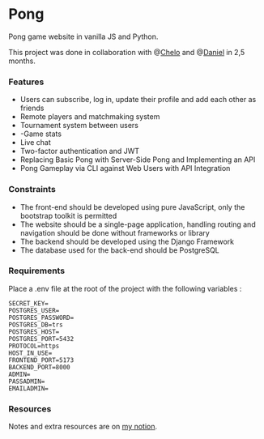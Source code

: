 # Pong
Pong game website in vanilla JS and Python.

This project was done in collaboration with @[Chelo](https://github.com/mariav7) and @[Daniel](https://github.com/DanielAlejandro2605) in 2,5 months.

### Features
- Users can subscribe, log in, update their profile and add each other as friends
- Remote players and matchmaking system
- Tournament system between users
- -Game stats
- Live chat 
- Two-factor authentication and JWT
- Replacing Basic Pong with Server-Side Pong and Implementing an API
- Pong Gameplay via CLI against Web Users with API Integration

### Constraints
- The front-end should be developed using pure JavaScript, only the bootstrap toolkit is permitted
- The website should be a single-page application, handling routing and navigation should be done without frameworks or library
- The backend should be developed using the Django Framework
- The database used for the back-end should be PostgreSQL


### Requirements
Place a .env file at the root of the project with the following variables :

```DEBUG=
SECRET_KEY=
POSTGRES_USER=
POSTGRES_PASSWORD=
POSTGRES_DB=trs
POSTGRES_HOST=
POSTGRES_PORT=5432
PROTOCOL=https
HOST_IN_USE=
FRONTEND_PORT=5173
BACKEND_PORT=8000
ADMIN=
PASSADMIN=
EMAILADMIN=
```


### Resources
Notes and extra resources are on [my notion](https://river-weight-158.notion.site/TRANSCENDENCE-5c70061ba7974951af3483ee6783d924).